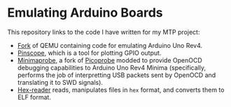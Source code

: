 # Emulating Arduino Boards

This repository links to the code I have written for my MTP project:

- [Fork](https://github.com/RedDocMD/qemu/tree/uno-rev4-wifi) of QEMU containing code for emulating Arduino Uno Rev4.
- [Pinscope](https://github.com/RedDocMD/pinscope), which is a tool for plotting GPIO output.
- [Minimaprobe](https://github.com/RedDocMD/minimaprobe), a fork of [Picoprobe](https://github.com/raspberrypi/debugprobe) modded to provide OpenOCD debugging capabilities to Arduino Uno Rev4 Minima (specifically, performs the job of interpretting USB packets sent by OpenOCD and translating it to SWD signals).
- [Hex-reader](https://github.com/RedDocMD/hex-reader) reads, manipulates files in `hex` format, and converts them to ELF format.
